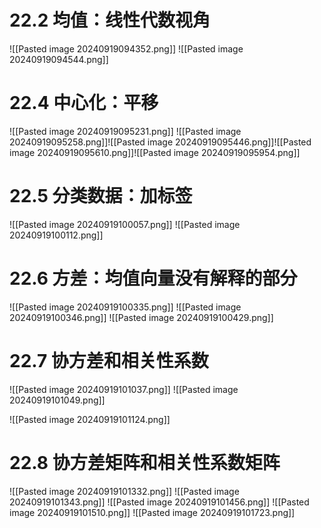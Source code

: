 # 22.2 均值：线性代数视角
![[Pasted image 20240919094352.png]]
![[Pasted image 20240919094544.png]]

# 22.4 中心化：平移
![[Pasted image 20240919095231.png]]
![[Pasted image 20240919095258.png]]![[Pasted image 20240919095446.png]]![[Pasted image 20240919095610.png]]![[Pasted image 20240919095954.png]]
# 22.5 分类数据：加标签
![[Pasted image 20240919100057.png]]
![[Pasted image 20240919100112.png]]

# 22.6 方差：均值向量没有解释的部分
![[Pasted image 20240919100335.png]]
![[Pasted image 20240919100346.png]]
![[Pasted image 20240919100429.png]]

# 22.7 协方差和相关性系数

![[Pasted image 20240919101037.png]]
![[Pasted image 20240919101049.png]]

![[Pasted image 20240919101124.png]]

# 22.8 协方差矩阵和相关性系数矩阵
![[Pasted image 20240919101332.png]]
![[Pasted image 20240919101343.png]]
![[Pasted image 20240919101456.png]]
![[Pasted image 20240919101510.png]]
![[Pasted image 20240919101723.png]]

